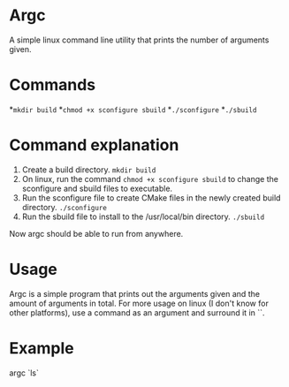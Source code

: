 # Argc
A simple linux command line utility that prints the number of arguments given.

# Commands
*`mkdir build`
*`chmod +x sconfigure sbuild`
*`./sconfigure`
*`./sbuild`

# Command explanation
1) Create a build directory. `mkdir build`
2) On linux, run the command `chmod +x sconfigure sbuild` to change the sconfigure and sbuild files to executable.
3) Run the sconfigure file to create CMake files in the newly created build directory. `./sconfigure`
4) Run the sbuild file to install to the /usr/local/bin directory. `./sbuild`

Now argc should be able to run from anywhere.

# Usage
Argc is a simple program that prints out the arguments given and the amount of arguments in total.  For more usage on linux (I don't know for other platforms), use a command as an argument and surround it in \`\`.

# Example
argc \`ls\`

